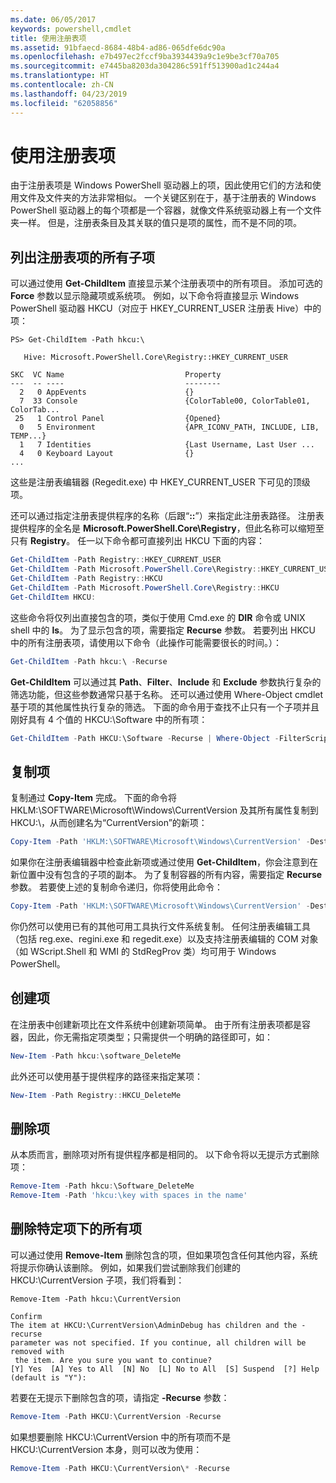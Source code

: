 ```yaml
---
ms.date: 06/05/2017
keywords: powershell,cmdlet
title: 使用注册表项
ms.assetid: 91bfaecd-8684-48b4-ad86-065dfe6dc90a
ms.openlocfilehash: e7b497ec2fccf9ba3934439a9c1e9be3cf70a705
ms.sourcegitcommit: e7445ba8203da304286c591ff513900ad1c244a4
ms.translationtype: HT
ms.contentlocale: zh-CN
ms.lasthandoff: 04/23/2019
ms.locfileid: "62058856"
---
```

# <a name="working-with-registry-keys"></a>使用注册表项

由于注册表项是 Windows PowerShell 驱动器上的项，因此使用它们的方法和使用文件及文件夹的方法非常相似。 一个关键区别在于，基于注册表的 Windows PowerShell 驱动器上的每个项都是一个容器，就像文件系统驱动器上有一个文件夹一样。 但是，注册表条目及其关联的值只是项的属性，而不是不同的项。

## <a name="listing-all-subkeys-of-a-registry-key"></a>列出注册表项的所有子项

可以通过使用 **Get-ChildItem** 直接显示某个注册表项中的所有项目。 添加可选的 **Force** 参数以显示隐藏项或系统项。 例如，以下命令将直接显示 Windows PowerShell 驱动器 HKCU（对应于 HKEY_CURRENT_USER 注册表 Hive）中的项：

```
PS> Get-ChildItem -Path hkcu:\

   Hive: Microsoft.PowerShell.Core\Registry::HKEY_CURRENT_USER

SKC  VC Name                           Property
---  -- ----                           --------
  2   0 AppEvents                      {}
  7  33 Console                        {ColorTable00, ColorTable01, ColorTab...
 25   1 Control Panel                  {Opened}
  0   5 Environment                    {APR_ICONV_PATH, INCLUDE, LIB, TEMP...}
  1   7 Identities                     {Last Username, Last User ...
  4   0 Keyboard Layout                {}
...
```

这些是注册表编辑器 (Regedit.exe) 中 HKEY_CURRENT_USER 下可见的顶级项。

还可以通过指定注册表提供程序的名称（后跟“**::**”）来指定此注册表路径。 注册表提供程序的全名是 **Microsoft.PowerShell.Core\\Registry**，但此名称可以缩短至只有 **Registry**。 任一以下命令都可直接列出 HKCU 下面的内容：

```powershell
Get-ChildItem -Path Registry::HKEY_CURRENT_USER
Get-ChildItem -Path Microsoft.PowerShell.Core\Registry::HKEY_CURRENT_USER
Get-ChildItem -Path Registry::HKCU
Get-ChildItem -Path Microsoft.PowerShell.Core\Registry::HKCU
Get-ChildItem HKCU:
```

这些命令将仅列出直接包含的项，类似于使用 Cmd.exe 的 **DIR** 命令或 UNIX shell 中的 **ls**。 为了显示包含的项，需要指定 **Recurse** 参数。 若要列出 HKCU 中的所有注册表项，请使用以下命令（此操作可能需要很长的时间。）：

```powershell
Get-ChildItem -Path hkcu:\ -Recurse
```

**Get-ChildItem** 可以通过其 **Path**、**Filter**、**Include** 和 **Exclude** 参数执行复杂的筛选功能，但这些参数通常只基于名称。 还可以通过使用 Where-Object cmdlet 基于项的其他属性执行复杂的筛选。 下面的命令用于查找不止只有一个子项并且刚好具有 4 个值的 HKCU:\\Software 中的所有项：

```powershell
Get-ChildItem -Path HKCU:\Software -Recurse | Where-Object -FilterScript {($_.SubKeyCount -le 1) -and ($_.ValueCount -eq 4) }
```

## <a name="copying-keys"></a>复制项

复制通过 **Copy-Item** 完成。 下面的命令将 HKLM:\\SOFTWARE\\Microsoft\\Windows\\CurrentVersion 及其所有属性复制到 HKCU:\\，从而创建名为“CurrentVersion”的新项：

```powershell
Copy-Item -Path 'HKLM:\SOFTWARE\Microsoft\Windows\CurrentVersion' -Destination hkcu:
```

如果你在注册表编辑器中检查此新项或通过使用 **Get-ChildItem**，你会注意到在新位置中没有包含的子项的副本。 为了复制容器的所有内容，需要指定 **Recurse** 参数。 若要使上述的复制命令递归，你将使用此命令：

```powershell
Copy-Item -Path 'HKLM:\SOFTWARE\Microsoft\Windows\CurrentVersion' -Destination hkcu: -Recurse
```

你仍然可以使用已有的其他可用工具执行文件系统复制。 任何注册表编辑工具（包括 reg.exe、regini.exe 和 regedit.exe）以及支持注册表编辑的 COM 对象（如 WScript.Shell 和 WMI 的 StdRegProv 类）均可用于 Windows PowerShell。

## <a name="creating-keys"></a>创建项

在注册表中创建新项比在文件系统中创建新项简单。 由于所有注册表项都是容器，因此，你无需指定项类型；只需提供一个明确的路径即可，如：

```powershell
New-Item -Path hkcu:\software_DeleteMe
```

此外还可以使用基于提供程序的路径来指定某项：

```powershell
New-Item -Path Registry::HKCU_DeleteMe
```

## <a name="deleting-keys"></a>删除项

从本质而言，删除项对所有提供程序都是相同的。 以下命令将以无提示方式删除项：

```powershell
Remove-Item -Path hkcu:\Software_DeleteMe
Remove-Item -Path 'hkcu:\key with spaces in the name'
```

## <a name="removing-all-keys-under-a-specific-key"></a>删除特定项下的所有项

可以通过使用 **Remove-Item** 删除包含的项，但如果项包含任何其他内容，系统将提示你确认该删除。 例如，如果我们尝试删除我们创建的 HKCU:\\CurrentVersion 子项，我们将看到：

```
Remove-Item -Path hkcu:\CurrentVersion

Confirm
The item at HKCU:\CurrentVersion\AdminDebug has children and the -recurse
parameter was not specified. If you continue, all children will be removed with
 the item. Are you sure you want to continue?
[Y] Yes  [A] Yes to All  [N] No  [L] No to All  [S] Suspend  [?] Help
(default is "Y"):
```

若要在无提示下删除包含的项，请指定 **-Recurse** 参数：

```powershell
Remove-Item -Path HKCU:\CurrentVersion -Recurse
```

如果想要删除 HKCU:\\CurrentVersion 中的所有项而不是 HKCU:\\CurrentVersion 本身，则可以改为使用：

```powershell
Remove-Item -Path HKCU:\CurrentVersion\* -Recurse
```